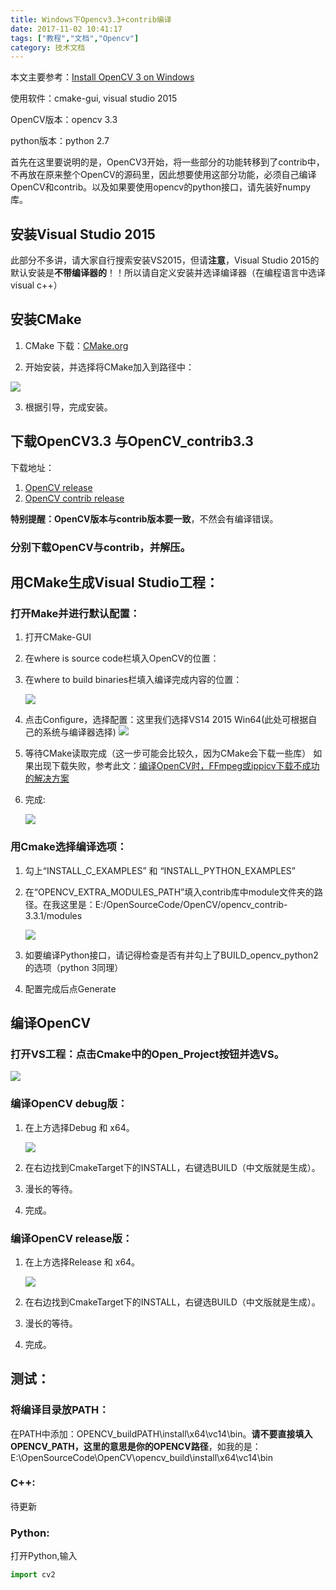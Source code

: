 ```yaml
---
title: Windows下Opencv3.3+contrib编译
date: 2017-11-02 10:41:17
tags: ["教程","文档","Opencv"]
category: 技术文档
---
```

本文主要参考：[Install OpenCV 3 on Windows](https://www.learnopencv.com/install-opencv3-on-windows/)

使用软件：cmake-gui, visual studio 2015

OpenCV版本：opencv 3.3

python版本：python 2.7

首先在这里要说明的是，OpenCV3开始，将一些部分的功能转移到了contrib中，不再放在原来整个OpenCV的源码里，因此想要使用这部分功能，必须自己编译OpenCV和contrib。以及如果要使用opencv的python接口，请先装好numpy库。
## 安装Visual Studio 2015
此部分不多讲，请大家自行搜索安装VS2015，但请**注意**，Visual Studio 2015的默认安装是**不带编译器的**！！所以请自定义安装并选译编译器（在编程语言中选译visual c++）

## 安装CMake

1. CMake 下载：[CMake.org](https://cmake.org/download/)

2. 开始安装，并选择将CMake加入到路径中：

![](https://i.imgur.com/HbcBeDy.png)

3. 根据引导，完成安装。

## 下载OpenCV3.3 与OpenCV_contrib3.3

下载地址：
1. [OpenCV release](https://github.com/opencv/opencv/releases)
2. [OpenCV contrib release](https://github.com/opencv/opencv_contrib/releases)

**特别提醒：**OpenCV版本与contrib**版本要一致**，不然会有编译错误。

### 分别下载OpenCV与contrib，并解压。

## 用CMake生成Visual Studio工程：

### 打开Make并进行默认配置：

1. 打开CMake-GUI
2. 在where is source code栏填入OpenCV的位置：
3. 在where to build binaries栏填入编译完成内容的位置：

	![](https://i.imgur.com/DFOiWcD.png)

4. 点击Configure，选择配置：这里我们选择VS14 2015 Win64(此处可根据自己的系统与编译器选择)
	![](https://i.imgur.com/lJwNZfj.png)

5. 等待CMake读取完成（这一步可能会比较久，因为CMake会下载一些库）
	如果出现下载失败，参考此文：[编译OpenCV时，FFmpeg或ippicv下载不成功的解决方案](http://blog.csdn.net/yiyuehuan/article/details/52951574)

6. 完成:
 
	![](https://i.imgur.com/Dxf7fbN.png)

### 用Cmake选择编译选项：

1. 勾上“INSTALL_C_EXAMPLES” 和 “INSTALL_PYTHON_EXAMPLES”
2. 在“OPENCV_EXTRA_MODULES_PATH”填入contrib库中module文件夹的路径。在我这里是：E:/OpenSourceCode/OpenCV/opencv_contrib-3.3.1/modules

	![](https://i.imgur.com/4rqKpPQ.png)

3. 如要编译Python接口，请记得检查是否有并勾上了BUILD_opencv_python2的选项（python 3同理）
4. 配置完成后点Generate

## 编译OpenCV

### 打开VS工程：点击Cmake中的Open_Project按钮并选VS。

![](https://i.imgur.com/uuQnJwy.png)
### 编译OpenCV debug版：

1. 在上方选择Debug 和 x64。

	![](https://i.imgur.com/j8hcciG.png)

2. 在右边找到CmakeTarget下的INSTALL，右键选BUILD（中文版就是生成）。
3. 漫长的等待。
4. 完成。

### 编译OpenCV release版：

1. 在上方选择Release 和 x64。

	![](https://i.imgur.com/oPEUyre.png)

2. 在右边找到CmakeTarget下的INSTALL，右键选BUILD（中文版就是生成）。
3. 漫长的等待。
4. 完成。

## 测试：
### 将编译目录放PATH：
在PATH中添加：OPENCV_buildPATH\install\x64\vc14\bin。**请不要直接填入OPENCV_PATH，这里的意思是你的OPENCV路径**，如我的是：
E:\OpenSourceCode\OpenCV\opencv_build\install\x64\vc14\bin

### C++:
待更新

### Python:
打开Python,输入

```python
import cv2
```

